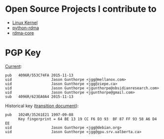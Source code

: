 # Open Source Projects I contribute to

- [Linux Kernel](https://kernel.org/)
- [python-rdma](https://jgunthorpe.github.io/python-rdma/)
- [rdma-core](https://github.com/linux-rdma/rdma-core/)

# PGP Key

[Current](pgp/jgunthorpe.gpg):

```
pub   4096R/553C74FA 2015-11-13
uid                  Jason Gunthorpe <jgg@mellanox.com>
uid                  Jason Gunthorpe <jgg@ziepe.ca>
uid                  Jason Gunthorpe <jgunthorpe@obsidianresearch.com>
uid                  Jason Gunthorpe <jgunthorpe@gmail.com>
sub   4096R/623EA0A4 2015-11-13
```

Historical key ([transition document](pgp/transition.txt)):

```
pub   1024R/35261E21 1997-09-08
      Key fingerprint = 64 BE 13 19 CC F6 D3 93  BF 87 FF 93 58 A6 D4 EE
uid                  Jason Gunthorpe <jgg@debian.org>
uid                  Jason Gunthorpe <jgg@gpu.srv.ualberta.ca>
```
